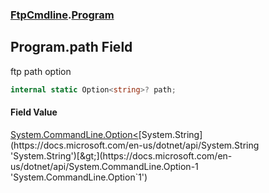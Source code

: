### [FtpCmdline](FtpCmdline.md 'FtpCmdline').[Program](Program.md 'FtpCmdline.Program')

## Program.path Field

ftp path option

```csharp
internal static Option<string>? path;
```

#### Field Value
[System.CommandLine.Option&lt;](https://docs.microsoft.com/en-us/dotnet/api/System.CommandLine.Option-1 'System.CommandLine.Option`1')[System.String](https://docs.microsoft.com/en-us/dotnet/api/System.String 'System.String')[&gt;](https://docs.microsoft.com/en-us/dotnet/api/System.CommandLine.Option-1 'System.CommandLine.Option`1')